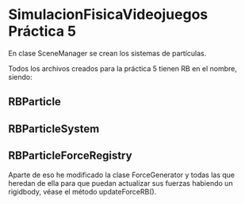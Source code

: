 # SimulacionFisicaVideojuegos Práctica 5

En clase SceneManager se crean los sistemas de partículas.

Todos los archivos creados para la práctica 5 tienen RB en el nombre, siendo:
## RBParticle

## RBParticleSystem

## RBParticleForceRegistry

Aparte de eso he modificado la clase ForceGenerator y todas las que heredan de ella para que puedan actualizar sus fuerzas habiendo un rigidbody, véase el método updateForceRB().
